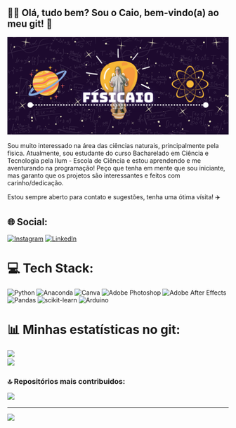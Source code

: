 ## 🧑‍🔬 Olá, tudo bem? Sou o Caio, bem-vindo(a) ao meu git! 👋

<img src="/fisicaio_banner.png">

Sou muito interessado na área das ciências naturais, principalmente pela física. Atualmente, sou estudante do curso Bacharelado em Ciência e Tecnologia pela Ilum - Escola de Ciência e estou aprendendo e me aventurando na programação! Peço que tenha em mente que sou iniciante, mas garanto que os projetos são interessantes e feitos com carinho/dedicação.

Estou sempre aberto para contato e sugestões, tenha uma ótima vísita! ✈️


## 🌐 Social:
[![Instagram](https://img.shields.io/badge/Instagram-%23E4405F.svg?logo=Instagram&logoColor=white)](https://instagram.com/caio.mcruas) [![LinkedIn](https://img.shields.io/badge/LinkedIn-%230077B5.svg?logo=linkedin&logoColor=white)](https://linkedin.com/in/caiocavallari) 

# 💻 Tech Stack:
![Python](https://img.shields.io/badge/python-3670A0?style=flat&logo=python&logoColor=ffdd54) 
![Anaconda](https://img.shields.io/badge/Anaconda-%2344A833.svg?style=flat&logo=anaconda&logoColor=white) 
![Canva](https://img.shields.io/badge/Canva-%2300C4CC.svg?style=flat&logo=Canva&logoColor=white) 
![Adobe Photoshop](https://img.shields.io/badge/adobe%20photoshop-%2331A8FF.svg?style=flat&logo=adobe%20photoshop&logoColor=white) 
![Adobe After Effects](https://img.shields.io/badge/Adobe%20After%20Effects-9999FF.svg?style=flat&logo=Adobe%20After%20Effects&logoColor=white) 
![Pandas](https://img.shields.io/badge/pandas-%23150458.svg?style=flat&logo=pandas&logoColor=white) 
![scikit-learn](https://img.shields.io/badge/scikit--learn-%23F7931E.svg?style=flat&logo=scikit-learn&logoColor=white) 
![Arduino](https://img.shields.io/badge/-Arduino-00979D?style=flat&logo=Arduino&logoColor=white)

# 📊 Minhas estatísticas no git:
![](https://github-readme-stats.vercel.app/api?username=caioruas24010&theme=dark&hide_border=false&include_all_commits=false&count_private=false)<br/>
![](https://github-readme-streak-stats.herokuapp.com/?user=caioruas24010&theme=dark&hide_border=false)<br/>

### 🔝 Repositórios mais contribuidos:
![](https://github-contributor-stats.vercel.app/api?username=caioruas24010&limit=5&theme=dark&combine_all_yearly_contributions=true)

---
[![](https://visitcount.itsvg.in/api?id=caioruas24010&icon=2&color=3)](https://visitcount.itsvg.in)

<!-- Proudly created with GPRM ( https://gprm.itsvg.in ) -->
